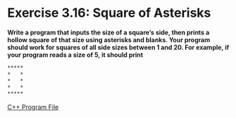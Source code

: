 # Exercise 3.16: Square of Asterisks

**Write a program that inputs the size of a square’s side, then prints a hollow square of that size using asterisks and blanks. Your program should work for squares of all side sizes between 1 and 20. For example, if your program reads a size of 5, it should print**

```txt
*****
*   *
*   *
*   *
*****
```

[C++ Program File](p03_16.cpp)